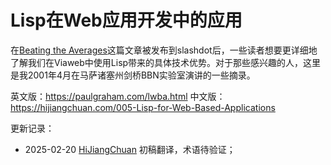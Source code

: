 



# Lisp在Web应用开发中的应用

在[Beating the Averages](https://hijiangchuan.com/paulgraham/006-Beating-the-Averages)这篇文章被发布到slashdot后，一些读者想要更详细地了解我们在Viaweb中使用Lisp带来的具体技术优势。对于那些感兴趣的人，这里是我2001年4月在马萨诸塞州剑桥BBN实验室演讲的一些摘录。

英文版：https://paulgraham.com/lwba.html
中文版：https://hijiangchuan.com/005-Lisp-for-Web-Based-Applications


更新记录：
- 2025-02-20 [HiJiangChuan](https://hijiangchuan.com) 初稿翻译，术语待验证；
